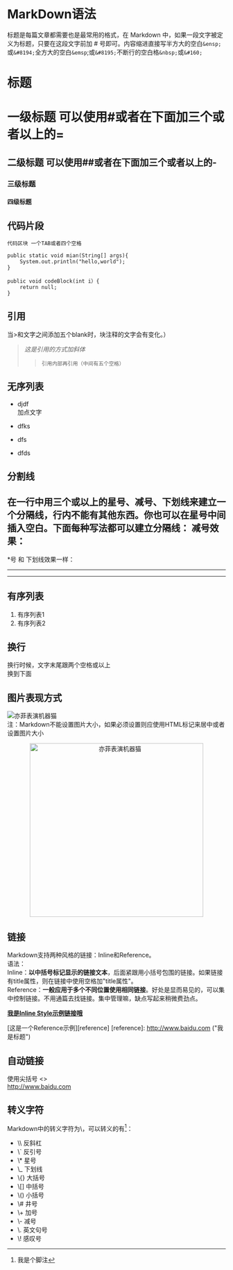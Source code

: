# MarkDown语法
标题是每篇文章都需要也是最常用的格式，在 Markdown 中，如果一段文字被定义为标题，只要在这段文字前加 # 号即可。内容缩进直接写半方大的空白`&ensp;`或`&#8194;`全方大的空白`&emsp`;或`&#8195;`不断行的空白格`&nbsp;`或`&#160;`

# 标题
一级标题 可以使用#或者在下面加三个或者以上的=
===
二级标题  可以使用##或者在下面加三个或者以上的-
----
### 三级标题
#### 四级标题

## 代码片段  
	代码区块 一个TAB或者四个空格

```
public static void mian(String[] args){ 
	System.out.println("hello,world"); 
}
```

```
public void codeBlock(int i）{
	return null;	
}
```

## 引用
当>和文字之间添加五个blank时，块注释的文字会有变化。）
>    *这是引用的方式加斜体*  
>>     引用内部再引用（中间有五个空格）

## 无序列表
+ djdf  
加点文字
* dfks
-  dfs
*  dfds

## 分割线
在一行中用三个或以上的**星号、减号、下划线**来建立一个分隔线，行内不能有其他东西。你也可以在星号中间插入空白。下面每种写法都可以建立分隔线： 
减号效果：
---
*号 和 下划线效果一样：
___
***
## 有序列表

1. 有序列表1
2. 有序列表2

## 换行
换行时候，文字末尾跟两个空格或以上   
换到下面

## 图片表现方式

![亦菲表演机器猫](http://ww2.sinaimg.cn/bmiddle/88070423gw1ep30aw8an7g204d04gkgd.gif)  
注：Markdown不能设置图片大小，如果必须设置则应使用HTML标记来居中或者设置图片大小
<div align=center>
<img src="http://ww2.sinaimg.cn/bmiddle/88070423gw1ep30aw8an7g204d04gkgd.gif" width="400" height="400" alt="亦菲表演机器猫"/>
</div>

## 链接
Markdown支持两种风格的链接：Inline和Reference。  
语法：  
Inline：**以中括号标记显示的链接文本**，后面紧跟用小括号包围的链接。如果链接有title属性，则在链接中使用空格加"title属性"。  
Reference：**一般应用于多个不同位置使用相同链接**。好处是显而易见的，可以集中控制链接。不用通篇去找链接。集中管理嘛，缺点写起来稍微费劲点。
  
[**我是Inline Style示例链接哦**](http://www.baidu.com "百度title")

[这是一个Reference示例][reference]
[reference]: http://www.baidu.com ("我是标题")

## 自动链接
使用尖括号  <>  
<http://www.baidu.com>

## 转义字符  
Markdown中的转义字符为\，可以转义的有[^hello]：  
* \\\ 反斜杠  
* \\` 反引号  
* \\* 星号  
* \\_ 下划线  
* \\{\} 大括号  
* \\[\] 中括号  
* \\(\) 小括号  
* \\# 井号  
* \\+ 加号  
* \\- 减号  
* \\. 英文句号  
* \\! 感叹号

[^hello]:我是个脚注
